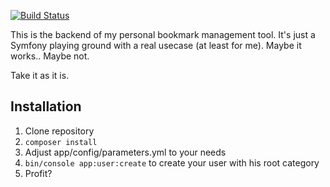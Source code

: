 [![Build Status](https://travis-ci.org/JanChristiansen/bookmarks-backend-php.svg?branch=master)](https://travis-ci.org/JanChristiansen/bookmarks-backend-php)

This is the backend of my personal bookmark management tool.
It's just a Symfony playing ground with a real usecase (at least for me).
Maybe it works.. Maybe not.

Take it as it is.


## Installation
1. Clone repository
2. `composer install`
3. Adjust app/config/parameters.yml to your needs
4. `bin/console app:user:create` to create your user with his root category
5. Profit?
